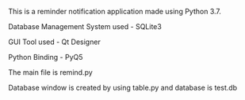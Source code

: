 This is a reminder notification application made using Python 3.7.

Database Management System used - SQLite3

GUI Tool used - Qt Designer

Python Binding - PyQ5

The main file is remind.py

Database window is created by using table.py and database is test.db
